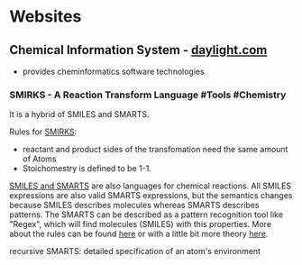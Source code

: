 
# Websites

## Chemical Information System - [daylight.com](daylight.com)
- provides cheminformatics software technologies

### SMIRKS - A Reaction Transform Language #Tools #Chemistry
It is a hybrid of SMILES and SMARTS. 

Rules for [SMIRKS](https://daylight.com/dayhtml/doc/theory/theory.smirks.html):
- reactant and product sides of the transfomation need the same amount of Atoms
- Stoichomestry is defined to be 1-1. 

[SMILES and SMARTS](https://daylight.com/dayhtml/doc/theory/theory.smarts.html#RTFrxn7) are also languages for chemical reactions.
All SMILES expressions are also valid SMARTS expressions, but the semantics changes because SMILES describes molecules whereas SMARTS describes patterns.
The SMARTS can be described as a pattern recognition tool like "Regex", which will find molecules (SMILES) with this properties.
More about the rules can be found [here](https://www.daylight.com/dayhtml_tutorials/languages/smarts/index.html#INTRO) or with a little bit more theory [here](https://www.daylight.com/dayhtml/doc/theory/theory.smarts.html).  

recursive SMARTS: detailed specification of an atom's environment  

